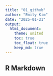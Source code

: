 ```yaml
---
title: "01_github"
author: "Emily Kim"
date: "2025-01-21"
output: 
  html_document:   
    theme: united  
    toc: true
    toc_float: true
    keep_md: true  
---
```




## R Markdown


